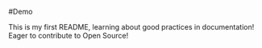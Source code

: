 #Demo



This is my first README, learning about good practices in documentation!
Eager to contribute to Open Source!
